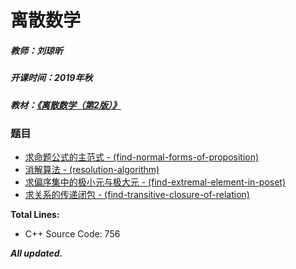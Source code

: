 # 离散数学

##### 教师：刘琼昕

##### 开课时间：2019年秋

##### 教材：[《离散数学（第2版）》](https://book.douban.com/subject/26776768/)

### 题目

- [求命题公式的主范式 - (find-normal-forms-of-proposition)](https://github.com/Hyperzsb/BIT/tree/master/2019/discrete-mathematics/find-normal-forms-of-proposition)
- [消解算法 - (resolution-algorithm)](https://github.com/Hyperzsb/BIT/tree/master/2019/discrete-mathematics/resolution-algorithm)
- [求偏序集中的极小元与极大元 - (find-extremal-element-in-poset)](https://github.com/Hyperzsb/BIT/tree/master/2019/discrete-mathematics/find-extremal-element-in-poset)
- [求关系的传递闭包 - (find-transitive-closure-of-relation)](https://github.com/Hyperzsb/BIT/tree/master/2019/discrete-mathematics/find-transitive-closure-of-relation)

**Total Lines:**

- C++ Source Code: 756

***All updated.***